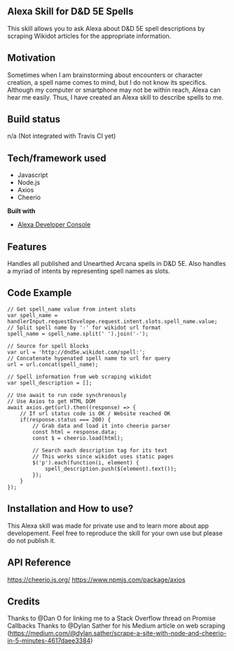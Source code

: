 ## Alexa Skill for D&D 5E Spells
This skill allows you to ask Alexa about D&D 5E spell descriptions by scraping
Wikidot articles for the appropriate information.

## Motivation
Sometimes when I am brainstorming about encounters or character creation, a
spell name comes to mind, but I do not know its specifics. Although my computer
or smartphone may not be within reach, Alexa can hear me easily. Thus, I have
created an Alexa skill to describe spells to me. 

## Build status
n/a (Not integrated with Travis CI yet)

## Tech/framework used
- Javascript
- Node.js
- Axios
- Cheerio


<b>Built with</b>
- [Alexa Developer Console](https://developer.amazon.com/alexa/console/ask)

## Features
Handles all published and Unearthed Arcana spells in D&D 5E. Also handles a
myriad of intents by representing spell names as slots.

## Code Example
    // Get spell_name value from intent slots
    var spell_name = handlerInput.requestEnvelope.request.intent.slots.spell_name.value;
    // Split spell name by '-' for wikidot url format
    spell_name = spell_name.split(' ').join('-');
    
    // Source for spell blocks
    var url = 'http://dnd5e.wikidot.com/spell:';
    // Concatenate hypenated spell name to url for query
    url = url.concat(spell_name);
    
    // Spell information from web scraping wikidot
    var spell_description = [];
    
    // Use await to run code synchronously 
    // Use Axios to get HTML DOM 
    await axios.get(url).then((response) => {
        // If url status code is OK / Website reached OK
        if(response.status === 200) {
            // Grab data and load it into cheerio parser
            const html = response.data;
            const $ = cheerio.load(html);
            
            // Search each description tag for its text
            // This works since wikidot uses static pages
            $('p').each(function(i, element) {
                spell_description.push($(element).text());
            });
        }
    });

## Installation and How to use?
This Alexa skill was made for private use and to learn more about app
developement. Feel free to reproduce the skill for your own use but please do not
publish it.

## API Reference
https://cheerio.js.org/
https://www.npmjs.com/package/axios

## Credits
Thanks to @Dan O for linking me to a Stack Overflow thread on Promise Callbacks
Thanks to @Dylan Sather for his Medium article on web scraping (https://medium.com/@dylan.sather/scrape-a-site-with-node-and-cheerio-in-5-minutes-4617daee3384)

